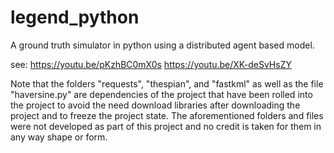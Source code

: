 # legend_python
A ground truth simulator in python using a distributed agent based model.

see: 
https://youtu.be/pKzhBC0mX0s
https://youtu.be/XK-deSvHsZY

Note that the folders "requests", "thespian", and "fastkml" as well as the file "haversine.py" are dependencies of the project that have been rolled into the project to avoid the need download libraries after downloading the project and to freeze the project state. The aforementioned folders and files were not developed as part of this project and no credit is taken for them in any way shape or form.